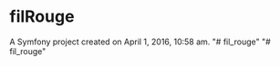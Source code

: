 filRouge
========

A Symfony project created on April 1, 2016, 10:58 am.
"# fil_rouge" 
"# fil_rouge" 
